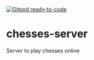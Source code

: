 [![Gitpod ready-to-code](https://img.shields.io/badge/Gitpod-ready--to--code-blue?logo=gitpod)](https://gitpod.io/#https://github.com/LuisMayo/chesses-server)

# chesses-server
Server to play chesses online
